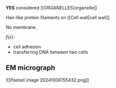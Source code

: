 **YES** considered [[ORGANELLES|organelle]]  

Hair-like protein filaments on [[Cell wall|cell wall]].

No membrane.

$f(x)$:
- cell adhesion
- transferring DNA between two cells
## EM micrograph
![[Pasted image 20241006155432.png]]